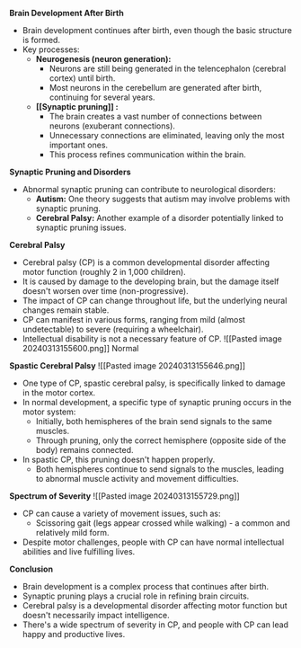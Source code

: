 **Brain Development After Birth**

- Brain development continues after birth, even though the basic structure is formed.
- Key processes:
    - **Neurogenesis (neuron generation):**
        - Neurons are still being generated in the telencephalon (cerebral cortex) until birth.
        - Most neurons in the cerebellum are generated after birth, continuing for several years.
    - **[[Synaptic pruning]] :** 
        - The brain creates a vast number of connections between neurons (exuberant connections).
        - Unnecessary connections are eliminated, leaving only the most important ones.
        - This process refines communication within the brain.

**Synaptic Pruning and Disorders**

- Abnormal synaptic pruning can contribute to neurological disorders:
    - **Autism:** One theory suggests that autism may involve problems with synaptic pruning.
    - **Cerebral Palsy:** Another example of a disorder potentially linked to synaptic pruning issues.

**Cerebral Palsy**

- Cerebral palsy (CP) is a common developmental disorder affecting motor function (roughly 2 in 1,000 children).
- It is caused by damage to the developing brain, but the damage itself doesn't worsen over time (non-progressive).
- The impact of CP can change throughout life, but the underlying neural changes remain stable.
- CP can manifest in various forms, ranging from mild (almost undetectable) to severe (requiring a wheelchair).
- Intellectual disability is not a necessary feature of CP.
![[Pasted image 20240313155600.png]]
Normal


**Spastic Cerebral Palsy**
![[Pasted image 20240313155646.png]]
- One type of CP, spastic cerebral palsy, is specifically linked to damage in the motor cortex.
- In normal development, a specific type of synaptic pruning occurs in the motor system:
    - Initially, both hemispheres of the brain send signals to the same muscles.
    - Through pruning, only the correct hemisphere (opposite side of the body) remains connected.
- In spastic CP, this pruning doesn't happen properly.
    - Both hemispheres continue to send signals to the muscles, leading to abnormal muscle activity and movement difficulties.

**Spectrum of Severity**
![[Pasted image 20240313155729.png]]
- CP can cause a variety of movement issues, such as:
    - Scissoring gait (legs appear crossed while walking) - a common and relatively mild form.
- Despite motor challenges, people with CP can have normal intellectual abilities and live fulfilling lives.

**Conclusion**

- Brain development is a complex process that continues after birth.
- Synaptic pruning plays a crucial role in refining brain circuits.
- Cerebral palsy is a developmental disorder affecting motor function but doesn't necessarily impact intelligence.
- There's a wide spectrum of severity in CP, and people with CP can lead happy and productive lives.